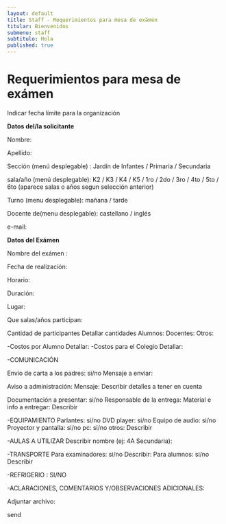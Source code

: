 ```yaml
---
layout: default
title: Staff - Requerimientos para mesa de exámen
titular: Bienvenidos
submenu: staff
subtitulo: Hola
published: true
---
```



# Requerimientos para mesa de exámen

Indicar fecha límite para la organización

**Datos del/la solicitante**

Nombre:

Apellido:

Sección (menú desplegable) : Jardín de Infantes / Primaria / Secundaria

sala/año (menú desplegable): K2 / K3 / K4 / K5 / 1ro / 2do / 3ro / 4to / 5to / 6to
(aparece salas o años segun selección anterior)

Turno (menu desplegable): mañana / tarde

Docente de(menu desplegable): castellano / inglés

e-mail:

**Datos del Exámen**


Nombre del exámen : 

Fecha de realización:

Horario: 

Duración:

Lugar:

Que salas/años participan: 

Cantidad de participantes
Detallar cantidades
Alumnos: 
Docentes:
Otros: 

-Costos por Alumno
Detallar: 
-Costos para el Colegio
Detallar: 


-COMUNICACIÓN

Envío de carta a los padres: si/no
Mensaje a enviar:

Aviso a administración: 
Mensaje:
Describir detalles a tener en cuenta

Documentación a presentar: si/no
Responsable de la entrega:
Material e info a entregar: 
Describir

-EQUIPAMIENTO
Parlantes: si/no
DVD player: si/no
Equipo de audio: si/no
Proyector y pantalla: si/no
pc: si/no
otros: 
Describir

-AULAS A UTILIZAR 
Describir nombre (ej: 4A Secundaria):

-TRANSPORTE 
Para examinadores: si/no
Describir:
Para alumnos: si/no
Describir

-REFRIGERIO : SI/NO



-ACLARACIONES, COMENTARIOS Y/OBSERVACIONES ADICIONALES:

Adjuntar archivo:

send

